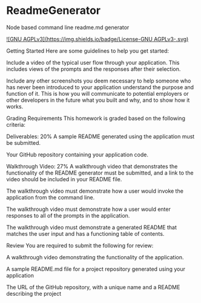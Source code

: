 # ReadmeGenerator
Node based command line readme.md generator


  [![GNU AGPLv3](https://img.shields.io/badge/License-GNU AGPLv3-<COLOR>.svg)](https://shields.io/)



Getting Started
Here are some guidelines to help you get started:




Include a video of the typical user flow through your application. This includes views of the prompts and the responses after their selection.

Include any other screenshots you deem necessary to help someone who has never been introduced to your application understand the purpose and function of it. This is how you will communicate to potential employers or other developers in the future what you built and why, and to show how it works.

Grading Requirements
This homework is graded based on the following criteria:

Deliverables: 20%
A sample README generated using the application must be submitted.

Your GitHub repository containing your application code.

Walkthrough Video: 27%
A walkthrough video that demonstrates the functionality of the README generator must be submitted, and a link to the video should be included in your README file.

The walkthrough video must demonstrate how a user would invoke the application from the command line.

The walkthrough video must demonstrate how a user would enter responses to all of the prompts in the application.

The walkthrough video must demonstrate a generated README that matches the user input and has a functioning table of contents.


Review
You are required to submit the following for review:

A walkthrough video demonstrating the functionality of the application.

A sample README.md file for a project repository generated using your application

The URL of the GitHub repository, with a unique name and a README describing the project